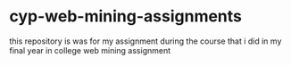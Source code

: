 # cyp-web-mining-assignments
this repository is was for my assignment during the course that i did in my final year in college web mining assignment
